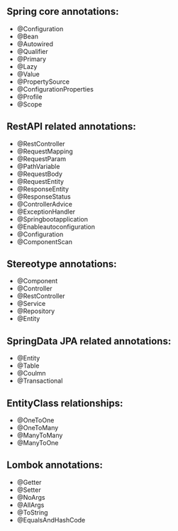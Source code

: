 
## Spring core annotations:
- @Configuration
- @Bean
- @Autowired
- @Qualifier
- @Primary  
- @Lazy 
- @Value 
- @PropertySource  
- @ConfigurationProperties 
- @Profile 
- @Scope  
## RestAPI related annotations: 
- @RestController 
- @RequestMapping 
- @RequestParam 
- @PathVariable
- @RequestBody 
- @RequestEntity
- @ResponseEntity
- @ResponseStatus
- @ControllerAdvice
- @ExceptionHandler
- @Springbootapplication
- @Enableautoconfiguration 
- @Configuration 
- @ComponentScan
## Stereotype annotations:
- @Component
- @Controller 
- @RestController 
- @Service
- @Repository
- @Entity
## SpringData JPA related annotations:
- @Entity 
- @Table  
- @Coulmn 
- @Transactional 
## EntityClass relationships:
- @OneToOne 
- @OneToMany 
- @ManyToMany 
- @ManyToOne 
## Lombok annotations:
- @Getter
- @Setter
- @NoArgs
- @AllArgs
- @ToString
- @EqualsAndHashCode
